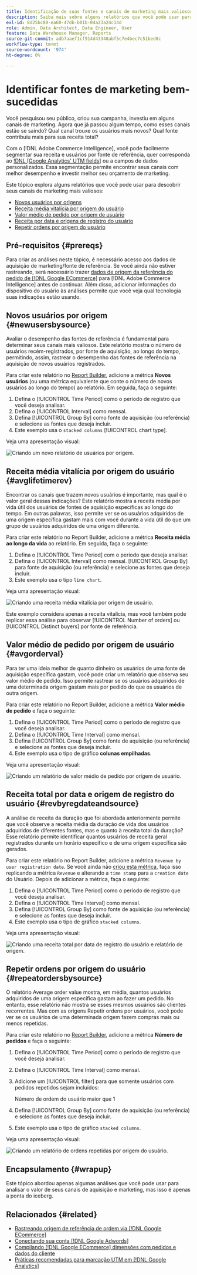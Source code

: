 ```yaml
---
title: Identificação de suas fontes e canais de marketing mais valiosos
description: Saiba mais sobre alguns relatórios que você pode usar para descobrir seus canais de marketing mais valiosos.
exl-id: 8d25bc80-ea60-47db-b01b-04a23a24c14d
role: Admin, Data Architect, Data Engineer, User
feature: Data Warehouse Manager, Reports
source-git-commit: adb7aaef1cf914d43348abf5c7e4bec7c51bed0c
workflow-type: tm+mt
source-wordcount: '974'
ht-degree: 0%

---
```


# Identificar fontes de marketing bem-sucedidas

Você pesquisou seu público, criou sua campanha, investiu em alguns canais de marketing. Agora que já passou algum tempo, como esses canais estão se saindo? Qual canal trouxe os usuários mais novos? Qual fonte contribuiu mais para sua receita total?

Com o [!DNL Adobe Commerce Intelligence], você pode facilmente segmentar sua receita e usuários por fonte de referência, quer corresponda ao [!DNL [Google Analytics' UTM fields]](https://support.google.com/analytics/answer/1191184?hl=en) ou a campos de dados personalizados. Essa segmentação permite encontrar seus canais com melhor desempenho e investir melhor seu orçamento de marketing.

Este tópico explora alguns relatórios que você pode usar para descobrir seus canais de marketing mais valiosos:

* [Novos usuários por origens](#newusersbysource)
* [Receita média vitalícia por origem do usuário](#avglifetimerev)
* [Valor médio de pedido por origem de usuário](#avgorderval)
* [Receita por data e origens de registro do usuário](#revbyregdateandsource)
* [Repetir ordens por origem do usuário](#repeatordersbysource)

## Pré-requisitos {#prereqs}

Para criar as análises neste tópico, é necessário acesso aos dados de aquisição de marketing/fonte de referência. Se você ainda não estiver rastreando, será necessário trazer [dados de origem da referência do pedido de [!DNL Google ECommerce]](../importing-data/integrations/google-ecommerce.md) para [!DNL Adobe Commerce Intelligence] antes de continuar. Além disso, adicionar informações do dispositivo do usuário às análises permite que você veja qual tecnologia suas indicações estão usando.

## Novos usuários por origem {#newusersbysource}

Avaliar o desempenho das fontes de referência é fundamental para determinar seus canais mais valiosos. Este relatório mostra o número de usuários recém-registrados, por fonte de aquisição, ao longo do tempo, permitindo, assim, rastrear o desempenho das fontes de referência na aquisição de novos usuários registrados.

Para criar este relatório no [Report Builder](../../tutorials/using-visual-report-builder.md), adicione a métrica **Novos usuários** (ou uma métrica equivalente que conte o número de novos usuários ao longo do tempo) ao relatório. Em seguida, faça o seguinte:

1. Defina o [!UICONTROL Time Period] como o período de registro que você deseja analisar.
1. Defina o [!UICONTROL Interval] como mensal.
1. Defina [!UICONTROL Group By] como fonte de aquisição (ou referência) e selecione as fontes que deseja incluir.
1. Este exemplo usa o `stacked columns` [!UICONTROL chart type].

Veja uma apresentação visual:

![Criando um novo relatório de usuários por origem.](../../assets/New_Users_by_source.gif)

## Receita média vitalícia por origem do usuário {#avglifetimerev}

Encontrar os canais que trazem novos usuários é importante, mas qual é o valor geral dessas indicações? Este relatório mostra a receita média por vida útil dos usuários de fontes de aquisição específicas ao longo do tempo. Em outras palavras, isso permite ver se os usuários adquiridos de uma origem específica gastam mais com você durante a vida útil do que um grupo de usuários adquiridos de uma origem diferente.

Para criar este relatório no Report Builder, adicione a métrica **Receita média ao longo da vida** ao relatório. Em seguida, faça o seguinte:

1. Defina o [!UICONTROL Time Period] com o período que deseja analisar.
1. Defina o [!UICONTROL Interval] como mensal.
   [!UICONTROL Group By] para fonte de aquisição (ou referência) e selecione as fontes que deseja incluir.
1. Este exemplo usa o tipo `line chart`.

Veja uma apresentação visual:

![Criando uma receita média vitalícia por origem de usuário](../../assets/Lifetime_revenue_by_user_source.gif).

Este exemplo considera apenas a receita vitalícia, mas você também pode replicar essa análise para observar [!UICONTROL Number of orders] ou [!UICONTROL Distinct buyers] por fonte de referência.

## Valor médio de pedido por origem de usuário {#avgorderval}

Para ter uma ideia melhor de quanto dinheiro os usuários de uma fonte de aquisição específica gastam, você pode criar um relatório que observa seu valor médio de pedido. Isso permite rastrear se os usuários adquiridos de uma determinada origem gastam mais por pedido do que os usuários de outra origem.

Para criar este relatório no Report Builder, adicione a métrica **Valor médio de pedido** e faça o seguinte:

1. Defina o [!UICONTROL Time Period] como o período de registro que você deseja analisar.
1. Defina o [!UICONTROL Time Interval] como mensal.
1. Defina [!UICONTROL Group By] como fonte de aquisição (ou referência) e selecione as fontes que deseja incluir.
1. Este exemplo usa o tipo de gráfico **colunas empilhadas**.

Veja uma apresentação visual:

![Criando um relatório de valor médio de pedido por origem de usuário.](../../assets/Average_order_value_by_source.gif)

## Receita total por data e origem de registro do usuário {#revbyregdateandsource}

A análise de receita da duração que foi abordada anteriormente permite que você observe a receita média da duração de vida dos usuários adquiridos de diferentes fontes, mas e quanto à receita total da duração? Esse relatório permite identificar quantos usuários de receita geral registrados durante um horário específico e de uma origem específica são gerados.

Para criar este relatório no Report Builder, adicione a métrica `Revenue by user registration date`. Se você ainda não [criou esta métrica](../../data-user/reports/ess-manage-data-metrics.md), faça isso replicando a métrica `Revenue` e alterando a `time stamp` para a `creation date` do Usuário. Depois de adicionar a métrica, faça o seguinte:

1. Defina o [!UICONTROL Time Period] como o período de registro que você deseja analisar.
1. Defina o [!UICONTROL Time Interval] como mensal.
1. Defina [!UICONTROL Group By] como fonte de aquisição (ou referência) e selecione as fontes que deseja incluir.
1. Este exemplo usa o tipo de gráfico `stacked columns`.

Veja uma apresentação visual:

![Criando uma receita total por data de registro do usuário e relatório de origem.](../../assets/Revenue_by_user_registration_date_and_source.gif)

## Repetir ordens por origem do usuário {#repeatordersbysource}

O relatório Average order value mostra, em média, quantos usuários adquiridos de uma origem específica gastam ao fazer um pedido. No entanto, esse relatório não mostra se esses mesmos usuários são clientes recorrentes. Mas com as origens Repetir ordens por usuários, você pode ver se os usuários de uma determinada origem fazem compras mais ou menos repetidas.

Para criar este relatório no [Report Builder](../../tutorials/using-visual-report-builder.md), adicione a métrica **Número de pedidos** e faça o seguinte:

1. Defina o [!UICONTROL Time Period] como o período de registro que você deseja analisar.
1. Defina o [!UICONTROL Time Interval] como mensal.
1. Adicione um [!UICONTROL filter] para que somente usuários com pedidos repetidos sejam incluídos:

   Número de ordem do usuário maior que 1

1. Defina [!UICONTROL Group By] como fonte de aquisição (ou referência) e selecione as fontes que deseja incluir.
1. Este exemplo usa o tipo de gráfico `stacked columns`.

Veja uma apresentação visual:

![Criando um relatório de ordens repetidas por origem do usuário.](../../assets/Repeat_orders_by_user_source.gif)


## Encapsulamento {#wrapup}

Este tópico abordou apenas algumas análises que você pode usar para analisar o valor de seus canais de aquisição e marketing, mas isso é apenas a ponta do iceberg.

## Relacionados {#related}

* [Rastreando origem de referência de ordem via  [!DNL Google ECommerce]](../importing-data/integrations/google-ecommerce.md)
* [Conectando sua conta  [!DNL Google Adwords] ](../importing-data/integrations/google-adwords.md)
* [Compilando  [!DNL Google ECommerce] dimensões com pedidos e dados do cliente](../data-warehouse-mgr/bldg-google-ecomm-dim.md)
* [Práticas recomendadas para marcação UTM em [!DNL Google Analytics]](../../best-practices/utm-tagging-google.md)
